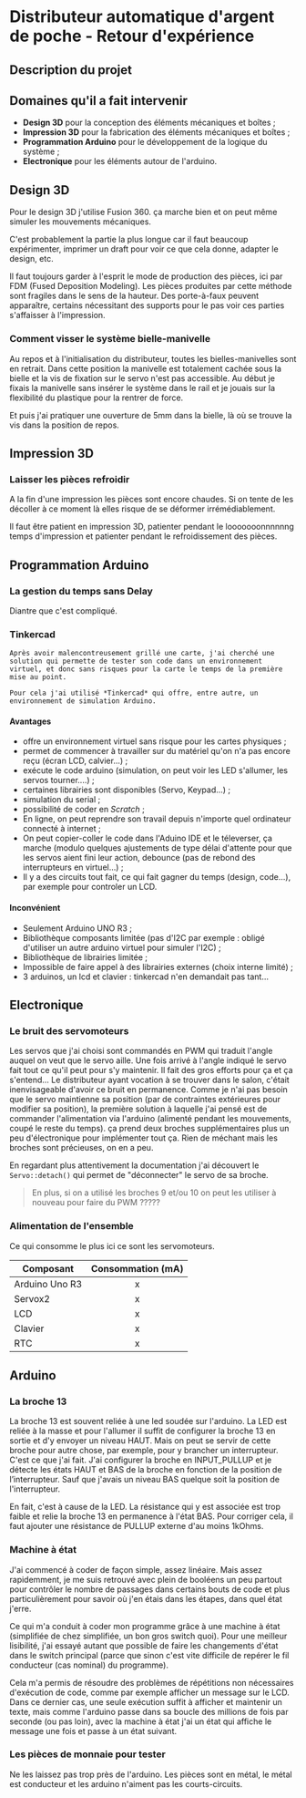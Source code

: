 # Distributeur automatique d'argent de poche - Retour d'expérience

## Description du projet

## Domaines qu'il a fait intervenir
- **Design 3D** pour la conception des éléments mécaniques et boîtes ;
- **Impression 3D** pour la fabrication des éléments mécaniques et boîtes ;
- **Programmation Arduino** pour le développement de la logique du système ;
- **Electronique** pour les éléments autour de l'arduino.

## Design 3D
Pour le design 3D j'utilise Fusion 360. ça marche bien et on peut même simuler les mouvements mécaniques.

C'est probablement la partie la plus longue car il faut beaucoup expérimenter, imprimer un draft pour voir ce que cela donne, adapter le design, etc.

Il faut toujours garder à l'esprit le mode de production des pièces, ici par FDM (Fused Deposition Modeling). Les pièces produites par cette méthode sont fragiles dans le sens de la hauteur. Des porte-à-faux peuvent apparaître, certains nécessitant des supports pour le pas voir ces parties s'affaisser à l'impression.

### Comment visser le système bielle-manivelle
Au repos et à l'initialisation du distributeur, toutes les bielles-manivelles sont en retrait. Dans cette position la manivelle est totalement cachée sous la bielle et la vis de fixation sur le servo n'est pas accessible. Au début je fixais la manivelle sans insérer le système dans le rail et je jouais sur la flexibilité du plastique pour la rentrer de force.

Et puis j'ai pratiquer une ouverture de 5mm dans la bielle, là où se trouve la vis dans la position de repos.

## Impression 3D
### Laisser les pièces refroidir
A la fin d'une impression les pièces sont encore chaudes. Si on tente de les décoller à ce moment là elles risque de se déformer irrémédiablement.

Il faut être patient en impression 3D, patienter pendant le looooooonnnnnng temps d'impression et patienter pendant le refroidissement des pièces.

## Programmation Arduino

### La gestion du temps sans Delay
Diantre que c'est compliqué.

### Tinkercad
    Après avoir malencontreusement grillé une carte, j'ai cherché une solution qui permette de tester son code dans un environnement virtuel, et donc sans risques pour la carte le temps de la première mise au point.

    Pour cela j'ai utilisé *Tinkercad* qui offre, entre autre, un environnement de simulation Arduino.
#### Avantages
- offre un environnement virtuel sans risque pour les cartes physiques ;
- permet de commencer à travailler sur du matériel qu'on n'a pas encore reçu (écran LCD, calvier...) ;
- exécute le code arduino (simulation, on peut voir les LED s'allumer, les servos tourner....) ;
- certaines librairies sont disponibles (Servo, Keypad...) ;
- simulation du serial ;
- possibilité de coder en *Scratch* ;
- En ligne, on peut reprendre son travail depuis n'importe quel ordinateur connecté à internet ;
- On peut copier-coller le code dans l'Aduino IDE et le téleverser, ça marche (modulo quelques ajustements de type délai d'attente pour que les servos aient fini leur action, debounce (pas de rebond des interrupteurs en virtuel...) ;
- Il y a des circuits tout fait, ce qui fait gagner du temps (design, code...), par exemple pour controler un LCD.

#### Inconvénient
- Seulement Arduino UNO R3 ;
- Bibliothèque composants limitée (pas d'I2C par exemple : obligé d'utiliser un autre arduino virtuel  pour simuler l'I2C) ;
- Bibliothèque de librairies limitée ;
- Impossible de faire appel à des librairies externes (choix interne limité) ;
- 3 arduinos, un lcd et clavier : tinkercad n'en demandait pas tant...

## Electronique
### Le bruit des servomoteurs
Les servos que j'ai choisi sont commandés en PWM qui traduit l'angle auquel on veut que le servo aille.
Une fois arrivé à l'angle indiqué le servo fait tout ce qu'il peut pour s'y maintenir. Il fait des gros efforts pour ça et ça s'entend...
Le distributeur ayant vocation à se trouver dans le salon, c'était inenvisageable d'avoir ce bruit en permanence.
Comme je n'ai pas besoin que le servo maintienne sa position (par de contraintes extérieures pour modifier sa position), la première solution à laquelle j'ai pensé est de commander l'alimentation via l'arduino (alimenté pendant les mouvements, coupé le reste du temps). ça prend deux broches supplémentaires plus un peu d'électronique pour implémenter tout ça. Rien de méchant mais les broches sont précieuses, on en a peu.

En regardant plus attentivement la documentation j'ai découvert le ``Servo::detach()`` qui permet de "déconnecter" le servo de sa broche. 
> En plus, si on a utilisé les broches 9 et/ou 10 on peut les utiliser à nouveau pour faire du PWM ?????

### Alimentation de l'ensemble
Ce qui consomme le plus ici ce sont les servomoteurs.

| Composant      | Consommation (mA) |
|----------------|:-----------------:|
| Arduino Uno R3 | x                 |
| Servox2        | x                 |
| LCD            | x                 |
| Clavier        | x                 |
| RTC            | x                 |

## Arduino
### La broche 13
La broche 13 est souvent reliée à une led soudée sur l'arduino. La LED est reliée à la masse et pour l'allumer il suffit de configurer la broche 13 en sortie et d'y envoyer un niveau HAUT.
Mais on peut se servir de cette broche pour autre chose, par exemple, pour y brancher un interrupteur. C'est ce que j'ai fait. J'ai configurer la broche en INPUT_PULLUP et je détecte les états HAUT et BAS de la broche en fonction de la position de l’interrupteur. Sauf que j'avais un niveau BAS quelque soit la position de l'interrupteur.

En fait, c'est à cause de la LED. La résistance qui y est associée est trop faible et relie la broche 13 en permanence à l'état BAS. Pour corriger cela, il faut ajouter une résistance de PULLUP externe d'au moins 1kOhms.

### Machine à état
J'ai commencé à coder de façon simple, assez linéaire. Mais assez rapidemment, je me suis retrouvé avec plein de booléens un peu partout pour contrôler le nombre de passages dans certains bouts de code et plus particulièrement pour savoir où j'en étais dans les étapes, dans quel état j'erre. 

Ce qui m'a conduit à coder mon programme grâce à une machine à état (simplifiée de chez simplifiée, un bon gros switch quoi). Pour une meilleur lisibilité, j'ai essayé autant que possible de faire les changements d'état dans le switch principal (parce que sinon c'est vite difficile de repérer le fil conducteur (cas nominal) du programme).


Cela m'a permis de résoudre des problèmes de répétitions non nécessaires d'exécution de code, comme par exemple afficher un message sur le LCD. Dans ce dernier cas, une seule exécution suffit à afficher et maintenir un texte, mais comme l'arduino passe dans sa boucle des millions de fois par seconde (ou pas loin), avec la machine à état j'ai un état qui affiche le message une fois et passe à un état suivant.

### Les pièces de monnaie pour tester
Ne les laissez pas trop près de l'arduino. Les pièces sont en métal, le métal est conducteur et les arduino n'aiment pas les courts-circuits.